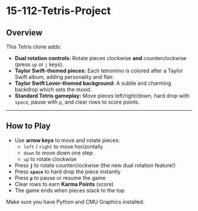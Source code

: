 # 15-112-Tetris-Project

## Overview

This Tetris clone adds:

- **Dual rotation controls:** Rotate pieces clockwise **and** counterclockwise (press `up` or `j` keys).
- **Taylor Swift-themed pieces:** Each tetromino is colored after a Taylor Swift album, adding personality and flair.
- **Taylor Swift Lover-themed background:** A subtle and charming backdrop which sets the mood.
- **Standard Tetris gameplay:** Move pieces left/right/down, hard drop with `space`, pause with `p`, and clear rows to score points.

---

## How to Play

- Use **arrow keys** to move and rotate pieces:
  - `left` / `right` to move horizontally
  - `down` to move down one step
  - `up` to rotate clockwise
- Press **`j`** to rotate counterclockwise (the new dual rotation feature!)
- Press **`space`** to hard drop the piece instantly
- Press **`p`** to pause or resume the game
- Clear rows to earn **Karma Points** (score)
- The game ends when pieces stack to the top


Make sure you have Python and CMU Graphics installed.
